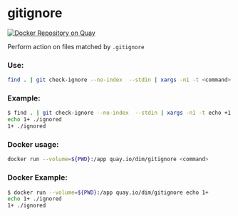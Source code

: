 # gitignore
[![Docker Repository on Quay](https://quay.io/repository/dim/gitignore/status "Docker Repository on Quay")](https://quay.io/repository/dim/gitignore)

Perform action on files matched by `.gitignore`

### Use:
```bash
find . | git check-ignore --no-index  --stdin | xargs -n1 -t <command>
```

### Example:
```bash
$ find . | git check-ignore --no-index  --stdin | xargs -n1 -t echo +1
echo 1+ ./ignored
1+ ./ignored
```

### Docker usage:
```bash
docker run --volume=${PWD}:/app quay.io/dim/gitignore <command>
```

### Docker Example:
```bash
$ docker run --volume=${PWD}:/app quay.io/dim/gitignore echo 1+
echo 1+ ./ignored
1+ ./ignored

```
